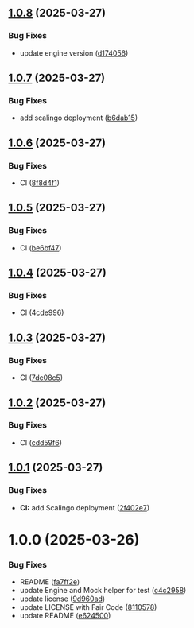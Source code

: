 ## [1.0.8](https://github.com/latechforce/engine-starter-kit/compare/v1.0.7...v1.0.8) (2025-03-27)


### Bug Fixes

* update engine version ([d174056](https://github.com/latechforce/engine-starter-kit/commit/d1740567456cd9663cdb37d221a37d394363e9a9))

## [1.0.7](https://github.com/latechforce/engine-starter-kit/compare/v1.0.6...v1.0.7) (2025-03-27)


### Bug Fixes

* add scalingo deployment ([b6dab15](https://github.com/latechforce/engine-starter-kit/commit/b6dab15c39c6495ee24948da80c7be1bd3f6f067))

## [1.0.6](https://github.com/latechforce/engine-starter-kit/compare/v1.0.5...v1.0.6) (2025-03-27)


### Bug Fixes

* CI ([8f8d4f1](https://github.com/latechforce/engine-starter-kit/commit/8f8d4f19e39cd20761ec3d846a91ce43e311373a))

## [1.0.5](https://github.com/latechforce/engine-starter-kit/compare/v1.0.4...v1.0.5) (2025-03-27)


### Bug Fixes

* CI ([be6bf47](https://github.com/latechforce/engine-starter-kit/commit/be6bf47abfb2797c585f61631df4512ee4a84724))

## [1.0.4](https://github.com/latechforce/engine-starter-kit/compare/v1.0.3...v1.0.4) (2025-03-27)


### Bug Fixes

* CI ([4cde996](https://github.com/latechforce/engine-starter-kit/commit/4cde996080d7c91ace95e9689e0fa89f2b6e74e3))

## [1.0.3](https://github.com/latechforce/engine-starter-kit/compare/v1.0.2...v1.0.3) (2025-03-27)


### Bug Fixes

* CI ([7dc08c5](https://github.com/latechforce/engine-starter-kit/commit/7dc08c52a6434268efc8f7c20dae6d1b479e5a7a))

## [1.0.2](https://github.com/latechforce/engine-starter-kit/compare/v1.0.1...v1.0.2) (2025-03-27)


### Bug Fixes

* CI ([cdd59f6](https://github.com/latechforce/engine-starter-kit/commit/cdd59f6e02b5699393bcfcea042e0353e02be6e5))

## [1.0.1](https://github.com/latechforce/engine-starter-kit/compare/v1.0.0...v1.0.1) (2025-03-27)


### Bug Fixes

* **CI:** add Scalingo deployment ([2f402e7](https://github.com/latechforce/engine-starter-kit/commit/2f402e748d137eb750372e50fc7c0394dbd56d6e))

# 1.0.0 (2025-03-26)


### Bug Fixes

* README ([fa7ff2e](https://github.com/latechforce/engine-starter-kit/commit/fa7ff2ea53fe33866bbcd32bb9adba130c899e51))
* update Engine and Mock helper for test ([c4c2958](https://github.com/latechforce/engine-starter-kit/commit/c4c2958ea04a81a27e7c8fa0b1ce260db67da6fd))
* update license ([9d960ad](https://github.com/latechforce/engine-starter-kit/commit/9d960ad0cd65323c9f4e9e50691fbbbf8856357c))
* update LICENSE with Fair Code ([8110578](https://github.com/latechforce/engine-starter-kit/commit/8110578af4797b232452bc9f7ad78537c125c441))
* update README ([e624500](https://github.com/latechforce/engine-starter-kit/commit/e6245001eb2a87c748249e2ed8a86e753a9bf164))
